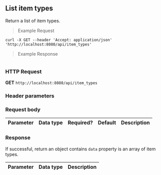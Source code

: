## List item types
Return a list of item types.

> Example Request

```shell
curl -X GET --header 'Accept: application/json' 'http://localhost:8080/api/item_types'
```

> Example Response

```json
```

### HTTP Request
**GET** `http://localhost:8080/api/item_types`

### Header parameters

### Request body

| Parameter       | Data type | Required? | Default | Description |
| --------------- | --------- | --------- | ------- | ----------- |


### Response
If successful, return an object contains `data` property is an array of item types.

| Parameter | Data type | Description |
| --------- | --------- | --------- |


